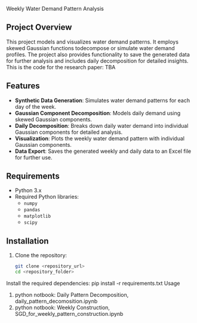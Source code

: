  Weekly Water Demand Pattern Analysis

## Project Overview
This project models and visualizes water demand patterns.
It employs skewed Gaussian functions todecompose or simulate water demand profiles.
The project also provides functionality to save the generated data for further analysis and includes daily decomposition for detailed insights.
This is the code for the research paper: TBA

## Features
- **Synthetic Data Generation**: Simulates water demand patterns for each day of the week.
- **Gaussian Component Decomposition**: Models daily demand using skewed Gaussian components.
- **Daily Decomposition**: Breaks down daily water demand into individual Gaussian components for detailed analysis.
- **Visualization**: Plots the weekly water demand pattern with individual Gaussian components.
- **Data Export**: Saves the generated weekly and daily data to an Excel file for further use.



## Requirements
- Python 3.x
- Required Python libraries:
  - `numpy`
  - `pandas`
  - `matplotlib`
  - `scipy`

## Installation
1. Clone the repository:
   ```bash
   git clone <repository_url>
   cd <repository_folder>


Install the required dependencies:
pip install -r requirements.txt
Usage
1. python notbook: Daily Pattern Decomposition, daily_pattern_decomosition.ipynb
2. python notbook: Weekly Construction, SGD_for_weekly_pattern_construction.ipynb




